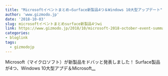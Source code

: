 ```yaml
---
title: "Microsoftイベントまとめ→Surface新製品4つ＆Windows 10大型アップデート"
author: 'www.gizmodo.jp'
date: '2018-10-03'
slug: microsoftイベントまとめsurface新製品4つwi
link: https://www.gizmodo.jp/2018/10/microsoft-2018-october-event-summary.html
categories:
- bloglink
tags:
  - gizmodojp
---
```


Microsoft（マイクロソフト）が新製品をドバッと発表しました！ Surface製品が4つ、Windows 10大型アプデ＆Microsoft[... <i class="fas fa-external-link-alt"></i>](https://www.gizmodo.jp/2018/10/microsoft-2018-october-event-summary.html)

